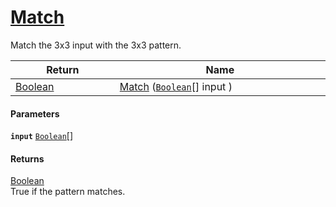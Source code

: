 # [Match](./PatternMatching3x3--Match.md)

Match the 3x3 input with the 3x3 pattern.

| Return<div><a href="#"><img width=225></a></div> | Name<div><a href="#"><img width=525></a></div> | 
| --- | --- | 
| [Boolean](https://docs.microsoft.com/en-us/dotnet/api/System.Boolean) | [Match](./PatternMatching3x3--Match.md) ([`Boolean`](https://docs.microsoft.com/en-us/dotnet/api/System.Boolean)[] input ) | 


#### Parameters
**`input`**  [`Boolean`](https://docs.microsoft.com/en-us/dotnet/api/System.Boolean)[]<br>
#### Returns
[Boolean](https://docs.microsoft.com/en-us/dotnet/api/System.Boolean)<br>
True if the pattern matches.